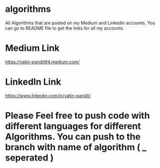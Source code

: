 # algorithms
All Algorithms that are posted on my Medium and Linkedin accounts. You can go to README file to get the links for all my accounts.

# Medium Link
https://yatin-pandit94.medium.com/

# LinkedIn Link
https://www.linkedin.com/in/yatin-pandit/


# Please Feel free to push code with different languages for different Algorithms. You can push to the branch with name of algorithm ( _ seperated )

